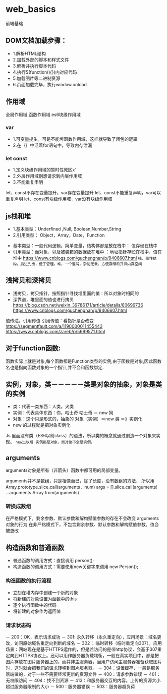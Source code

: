# web_basics
前端基础
## DOM文档加载步骤： 
- 1.解析HTML结构 
- 2.加载外部的脚本和样式文件 
- 3.解析并执行脚本代码 
- 4.执行$(function(){})内对应代码 
- 5.加载图片等二进制资源 
- 6.页面加载完毕，执行window.onload

## 作用域
全局作用域 函数作用域 es6块级作用域
### var 
- 1.可变量提生，可是不能垮函数作用域，这样就导致了闭包的逻辑
- 2.在｛｝中活着for语句中，导致内存泄漏
### let const
- 1.定义块级作用域的暂时性死区x`
- 2.外层作用域别想请求到内层作用域
- 3.不能重复申明
 
let、const不存在变量提升，var存在变量提升
let、const不能重复声明，var可以重复声明
let、const有块级作用域，var没有块级作用域

## js栈和堆
- 1.基本类型：Underfined ,Null, Boolean,Number,String
- 2.引用类型： Object，Array，Date，Function

+ 基本类型：一般代码逻辑，简单变量，结构体都是放在栈中： 值存储在栈中
+ 引用类型：而对象，以及被装箱的数据放在堆中 ：地址指针存贮在栈中，值在堆中
https://www.cnblogs.com/guchengnan/p/9406607.html
`栈，线性结构，后进先出，便于管理。堆，一个混沌，杂乱无章，方便存储和开辟内存空间`

## 浅拷贝和深拷贝
- 浅拷贝，拷贝指针，按照指针寻找堆里面的值：所以对象时相同的	
- 深靠谱，堆里面的值也进行拷贝
https://blog.csdn.net/weixin_39786171/article/details/80699736
https://www.cnblogs.com/guchengnan/p/9406607.html

值传递，引用传值
引用传值：看指针是否改变
https://segmentfault.com/a/1190000011455443
https://www.cnblogs.com/zareb/p/5699571.html

## 对于function函数:
函数实际上就是对象,每个函数都是Function类型的实例,由于函数是对象,因此函数名也是指向函数对象的一个指针,并不会和函数绑定.

## 实例，对象，类－－－－－类是对象的抽象，对象是类的实例

- 类：代表一类东西：人类，犬类
- 实例：代表具体东西：你，哈士奇          哈士奇 ＝  new 狗
- 对象：这个只是形式的，抽象的		对象（实例）＝new 类 ＝》实例化
- new 的过程就是把对象实例化

Js 里面没有类（ES6以前class）的语法，所以类的概念就通过创造一个对象来实现。
`new过以后 实例都是对象，而对象不全是实例。`

## arguments
arguments对象是所有（非箭头）函数中都可用的局部变量。

arguments并不是数组，只是相像而已，除了长度，没有数组的方法，
所以用
 Array.prototype.slice.call(arguments，num)
args = [].slice.call(arguments)
...arguments
 Array.from(arguments)
### 转换成数组
在严格模式下，剩余参数、默认参数和解构赋值参数的存在不会改变 arguments对象的行为
在非严格模式下，不包含剩余参数、默认参数和解构赋值参数，值会被更改

## 构造函数和普通函数
  -  普通函数的调用方式：直接调用 person();
  -  构造函数的调用方式：需要使用new关键字来调用 new Person();
### 构造函数的执行流程
  - 立刻在堆内存中创建一个新的对象
  - 将新建的对象设置为函数中的this
  - 逐个执行函数中的代码
  - 将新建的对象作为返回值
### 请求状态码
－ 200：OK，表示请求成功
－ 301: 永久转移（永久重定向），应用场景：域名更改，访问原始域名重定向到新的域名
－ 302： 临时转移（临时重定向307），应用场景：网站现在是基于HTTPS运作的，但是若访问的是带http协议，会基于307重定向到HTTPS协议上。还可以用作服务器负载均衡，一般在真实项目中，都是把图片存放在图片服务器上的，而并非主服务器，当用户访问主服务器准备获取图片时，这时就会把我们的请求转移到图片服务器。
－ 304：设置缓存，一般是服务器端做的，对于一些不需要经常更新的资源文件
－ 400：请求参数错误
－ 401：无权限访问
－ 404：找不到资源
－ 413：和服务器交互的内容，上传的资源大小超过服务器限制的大小
－ 500：服务器错误
－ 503：服务器超负荷
